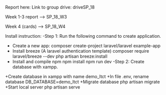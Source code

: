 Report here:
Link to group drive: driveSP_18

Week 1-3 report --> SP_18_W3

Week 4 (cards) --> SP_18_W4

Install instruction:
-Step 1: Run the following command to create application.

  + Create a new app:
	composer create-project laravel/laravel example-app
  + Install breeze (A laravel authentication template)
	composer require laravel/breeze --dev 
	php artisan breeze:install 
  + Install and compile npm
	npm install 
	npm run dev
-Step 2: Create database with xampp.

  +Create database in xampp with name demo_ltct
  +In file .env, rename database DB_DATABASE=demo_ltct
  +Migrate database
	php artisan migrate 
  +Start local server
	php artisan serve 
